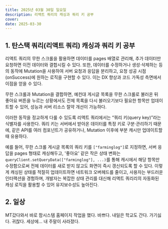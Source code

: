 ```yaml
---
title: 2025년 03월 30일 일요일
description: 리액트 쿼리의 캐싱과 쿼리 키 공부
cover:
date: 2025-03-30
---
```


## 1. 탄스택 쿼리(리액트 쿼리) 캐싱과 쿼리 키 공부

리액트 쿼리의 무한 스크롤을 활용하면 데이터를 pages 배열로 관리해, 추가 데이터만 요청하면 이전 데이터와 결합시킬 수 있다. 또한, 데이터를 수정하거나 생성·삭제하는 등의 동작에 Mutation을 사용하여 서버 요청과 응답을 분리하고, 요청 성공 시점(onSuccess)에 원하는 로직을 구현할 수 있다. 이는 DX 향상과 코드 가독성 측면에서 이점을 얻을 수 있다.

무한 스크롤과 Mutation을 결합하면, 예컨대 게시글 목록을 무한 스크롤로 불러온 뒤 좋아요 버튼을 누르는 상황에서도 전체 목록을 다시 불러오기보다 필요한 항목만 업데이트할 수 있어, 성능과 서버 리소스 절약 개선이 가능하다.

이러한 동작을 정교하게 다룰 수 있도록 리액트 쿼리에서는 “쿼리 키(query key)”라는 식별자를 사용한다. 쿼리 키는 서버에서 받아온 데이터를 특정 키로 구분·관리하기 때문에, 같은 API를 여러 컴포넌트가 공유하거나, Mutation 이후에 부분 캐시만 업데이트할 때 유용하다.

예를 들어, 무한 스크롤 게시글 목록의 쿼리 키를 `["farminglog"]`로 지정하면, 서버 응답을 pages 형태로 캐싱해두고, '좋아요' 같은 작은 상태 변화는 `queryClient.setQueryData(["farminglog"], ...)`를 통해 캐시에서 해당 항목만 수정함으로써 전체 데이터를 새로 받지 않고도 화면이 즉시 갱신되도록 할 수 있다. 이렇게 캐싱된 상태를 적절히 업데이트하면 네트워크 오버헤드를 줄이고, 사용자는 부드러운 인터랙션을 경험하며, 개발자는 복잡한 상태 관리를 대신해 리액트 쿼리리의 자동화된 캐싱 로직을 활용할 수 있어 유지보수성도 높아진다.

## 2. 일상

MT갔다와서 바로 팜시스템 홈페이지 작업을 했다. 바쁘다. 내일은 학교도 간다. 가기싫다. 귀찮다. 세상에... 내 주말이 사라졌다.
